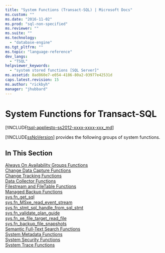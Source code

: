 ```yaml
---
title: "System Functions (Transact-SQL) | Microsoft Docs"
ms.custom: ""
ms.date: "2016-11-02"
ms.prod: "sql-non-specified"
ms.reviewer: ""
ms.suite: ""
ms.technology: 
  - "database-engine"
ms.tgt_pltfrm: ""
ms.topic: "language-reference"
dev_langs: 
  - "TSQL"
helpviewer_keywords: 
  - "system stored functions [SQL Server]"
ms.assetid: 8ad860e7-e054-4186-80a2-03977e42531d
caps.latest.revision: 15
ms.author: "rickbyh"
manager: "jhubbard"
---
```

# System Functions for Transact-SQL
[!INCLUDE[tsql-appliesto-ss2012-xxxx-xxxx-xxx_md](../../../integration-services/system/stored-procedures/includes/tsql-appliesto-ss2012-xxxx-xxxx-xxx-md.md)]

  [!INCLUDE[ssNoVersion](../../../advanced-analytics/r-services/includes/ssnoversion-md.md)] provides the following groups of system functions.  
  
## In This Section  
 [Always On Availability Groups Functions](../../../relational-databases/reference/system-functions/always-on-availability-groups-functions-transact-sql.md)  
 [Change Data Capture Functions](../../../relational-databases/reference/system-functions/change-data-capture-functions-transact-sql.md)  
 [Change Tracking Functions](../../../relational-databases/reference/system-functions/change-tracking-functions-transact-sql.md)  
 [Data Collector Functions](../../../relational-databases/reference/system-functions/data-collector-functions-transact-sql.md)  
 [Filestream and FileTable Functions](../../../relational-databases/reference/system-functions/filestream-and-filetable-functions-transact-sql.md)  
 [Managed Backup Functions](../../../relational-databases/reference/system-functions/managed-backup-functions-transact-sql.md)  
 [sys.fn_get_sql](../../../relational-databases/reference/system-functions/sys.fn-get-sql-transact-sql.md)  
 [sys.fn_MSxe_read_event_stream](../../../relational-databases/reference/system-functions/sys.fn-msxe-read-event-stream-transact-sql.md)  
 [sys.fn_stmt_sql_handle_from_sql_stmt](../../../relational-databases/reference/system-functions/sys.fn-stmt-sql-handle-from-sql-stmt-transact-sql.md)  
 [sys.fn_validate_plan_guide](../../../relational-databases/reference/system-functions/sys.fn-validate-plan-guide-transact-sql.md)  
 [sys.fn_xe_file_target_read_file](../../../relational-databases/reference/system-functions/sys.fn-xe-file-target-read-file-transact-sql.md)  
 [sys.fn_backup_file_snapshots](../../../relational-databases/reference/system-functions/sys.fn-db-backup-file-snapshots-transact-sql.md)  
 [Semantic Full-Text Search Functions](../../../relational-databases/reference/system-functions/full-text-search-and-semantic-search-functions-transact-sql.md)  
 [System Metadata Functions](../../../relational-databases/reference/system-functions/system-metadata-functions.md)  
 [System Security Functions](../../../relational-databases/reference/system-functions/system-security-functions.md)  
 [System Trace Functions](../../../relational-databases/reference/system-functions/system-trace-functions.md)  
  
